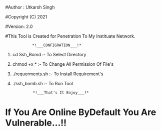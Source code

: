#Author : Utkarsh Singh

#Copyright (C) 2021

#Version: 2.0

#This Tool is Created for Penetration To My Instituate Network.

    			*!___CONFIGRATION___!*

1. cd Ssh_Bomd :- To Select Directory

2. chmod +x *  :- To Change All Permission Of File's

3. ./requerments.sh :- To Install Requirement's

4. ./ssh_bomb.sh :- To Run Tool

		      	*!___That's It Enjoy___!*
		      
# If You Are Online ByDefault You Are Vulnerable...!!         
